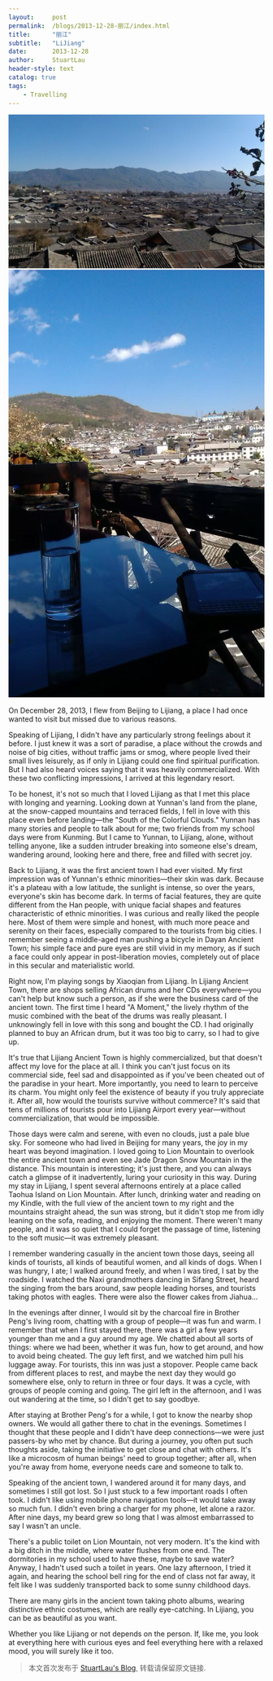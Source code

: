 ```yaml
---
layout:     post
permalink:  /blogs/2013-12-28-丽江/index.html
title:      "丽江"
subtitle:   "LiJiang"
date:       2013-12-28
author:     StuartLau
header-style: text
catalog: true
tags:
    - Travelling
---
```

![Lijiang-0](/images/in-post/Lijiang-0.jpg)
![Lijiang-1](/images/in-post/Lijiang-1.jpg)
<p>
On December 28, 2013, I flew from Beijing to Lijiang, a place I had once wanted to visit but missed due to various reasons.
<p>
Speaking of Lijiang, I didn't have any particularly strong feelings about it before. I just knew it was a sort of paradise, a place without the crowds and noise of big cities, without traffic jams or smog, where people lived their small lives leisurely, as if only in Lijiang could one find spiritual purification. But I had also heard voices saying that it was heavily commercialized. With these two conflicting impressions, I arrived at this legendary resort.
<p>
To be honest, it's not so much that I loved Lijiang as that I met this place with longing and yearning. Looking down at Yunnan's land from the plane, at the snow-capped mountains and terraced fields, I fell in love with this place even before landing—the "South of the Colorful Clouds." Yunnan has many stories and people to talk about for me; two friends from my school days were from Kunming. But I came to Yunnan, to Lijiang, alone, without telling anyone, like a sudden intruder breaking into someone else's dream, wandering around, looking here and there, free and filled with secret joy.
<p>
Back to Lijiang, it was the first ancient town I had ever visited. My first impression was of Yunnan's ethnic minorities—their skin was dark. Because it's a plateau with a low latitude, the sunlight is intense, so over the years, everyone's skin has become dark. In terms of facial features, they are quite different from the Han people, with unique facial shapes and features characteristic of ethnic minorities. I was curious and really liked the people here. Most of them were simple and honest, with much more peace and serenity on their faces, especially compared to the tourists from big cities. I remember seeing a middle-aged man pushing a bicycle in Dayan Ancient Town; his simple face and pure eyes are still vivid in my memory, as if such a face could only appear in post-liberation movies, completely out of place in this secular and materialistic world.
<p>
Right now, I'm playing songs by Xiaoqian from Lijiang. In Lijiang Ancient Town, there are shops selling African drums and her CDs everywhere—you can't help but know such a person, as if she were the business card of the ancient town. The first time I heard "A Moment," the lively rhythm of the music combined with the beat of the drums was really pleasant. I unknowingly fell in love with this song and bought the CD. I had originally planned to buy an African drum, but it was too big to carry, so I had to give up.
<p>
It's true that Lijiang Ancient Town is highly commercialized, but that doesn't affect my love for the place at all. I think you can't just focus on its commercial side, feel sad and disappointed as if you've been cheated out of the paradise in your heart. More importantly, you need to learn to perceive its charm. You might only feel the existence of beauty if you truly appreciate it. After all, how would the tourists survive without commerce? It's said that tens of millions of tourists pour into Lijiang Airport every year—without commercialization, that would be impossible.
<p>
Those days were calm and serene, with even no clouds, just a pale blue sky. For someone who had lived in Beijing for many years, the joy in my heart was beyond imagination. I loved going to Lion Mountain to overlook the entire ancient town and even see Jade Dragon Snow Mountain in the distance. This mountain is interesting; it's just there, and you can always catch a glimpse of it inadvertently, luring your curiosity in this way. During my stay in Lijiang, I spent several afternoons entirely at a place called Taohua Island on Lion Mountain. After lunch, drinking water and reading on my Kindle, with the full view of the ancient town to my right and the mountains straight ahead, the sun was strong, but it didn't stop me from idly leaning on the sofa, reading, and enjoying the moment. There weren't many people, and it was so quiet that I could forget the passage of time, listening to the soft music—it was extremely pleasant.
<p>
I remember wandering casually in the ancient town those days, seeing all kinds of tourists, all kinds of beautiful women, and all kinds of dogs. When I was hungry, I ate; I walked around freely, and when I was tired, I sat by the roadside. I watched the Naxi grandmothers dancing in Sifang Street, heard the singing from the bars around, saw people leading horses, and tourists taking photos with eagles. There were also the flower cakes from Jiahua...
<p>
In the evenings after dinner, I would sit by the charcoal fire in Brother Peng's living room, chatting with a group of people—it was fun and warm. I remember that when I first stayed there, there was a girl a few years younger than me and a guy around my age. We chatted about all sorts of things: where we had been, whether it was fun, how to get around, and how to avoid being cheated. The guy left first, and we watched him pull his luggage away. For tourists, this inn was just a stopover. People came back from different places to rest, and maybe the next day they would go somewhere else, only to return in three or four days. It was a cycle, with groups of people coming and going. The girl left in the afternoon, and I was out wandering at the time, so I didn't get to say goodbye.
<p>
After staying at Brother Peng's for a while, I got to know the nearby shop owners. We would all gather there to chat in the evenings. Sometimes I thought that these people and I didn't have deep connections—we were just passers-by who met by chance. But during a journey, you often put such thoughts aside, taking the initiative to get close and chat with others. It's like a microcosm of human beings' need to group together; after all, when you're away from home, everyone needs care and someone to talk to.
<p>
Speaking of the ancient town, I wandered around it for many days, and sometimes I still got lost. So I just stuck to a few important roads I often took. I didn't like using mobile phone navigation tools—it would take away so much fun. I didn't even bring a charger for my phone, let alone a razor. After nine days, my beard grew so long that I was almost embarrassed to say I wasn't an uncle.
<p>
There's a public toilet on Lion Mountain, not very modern. It's the kind with a big ditch in the middle, where water flushes from one end. The dormitories in my school used to have these, maybe to save water? Anyway, I hadn't used such a toilet in years. One lazy afternoon, I tried it again, and hearing the school bell ring for the end of class not far away, it felt like I was suddenly transported back to some sunny childhood days.
<p>
There are many girls in the ancient town taking photo albums, wearing distinctive ethnic costumes, which are really eye-catching. In Lijiang, you can be as beautiful as you want.
<p>
Whether you like Lijiang or not depends on the person. If, like me, you look at everything here with curious eyes and feel everything here with a relaxed mood, you will surely like it too.
<p>

> 本文首次发布于 [StuartLau's Blog](https://stuartlau.github.io), 转载请保留原文链接.
